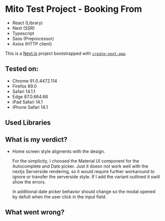 # Mito Test Project - Booking From

- React (Library)
- Next (SSR)
- Typescript
- Sass (Preprocessor)
- Axios (HTTP client)

This is a [Next.js](https://nextjs.org/) project bootstrapped with [`create-next-app`](https://github.com/vercel/next.js/tree/canary/packages/create-next-app).

## Tested on:

- Chrome        91.0.4472.114
- Firefox       89.0
- Safari        14.1.1
- Edge          87.0.664.66
- iPad Safari   14.1
- iPhone Safari 14.1


## Used Libraries



## What is my verdict?
- Home screen style aligments with the design.

    For the simplicity, I choosed the Material UI component for the Autocomplete and Date picker. Just it doesn not work well with the nextjs Serverside rendering, so it would require further workaround to ignore or transfer the serverside style. If I add the variant outlined it swill show the errors.

    In additional date picker behavior should change so the modal opened by defult when the user click in the input field.






## What went wrong?


